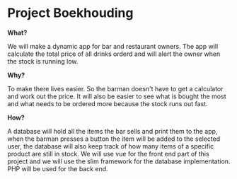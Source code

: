 # Project Boekhouding

**What?**

We will make a dynamic app for bar and restaurant owners. The app will calculate the total price of all drinks orderd and will alert the owner when the stock is running low.

**Why?**

To make there lives easier. So the barman doesn't have to get a calculator and work out the price. It will also be easier to see what is bought the most and what needs to be ordered more because the stock runs out fast.

**How?**

A database will hold all the items the bar sells and print them to the app, when the barman presses a button the item will be added to the selected user, the database will also keep track of how many items of a specific product are still in stock. We will use vue for the front end part of this project and we will use the slim framework for the database implementation. PHP will be used for the back end.